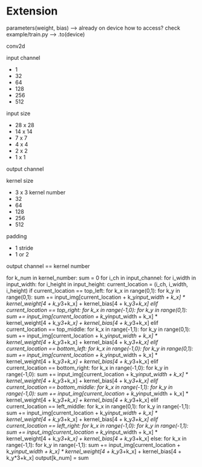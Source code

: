 # Extension

parameters(weight, bias) --> already on device
how to access?
check example/train.py --> .to(device)


conv2d

input channel
- 1
- 32
- 64
- 128
- 256
- 512

input size
- 28 x 28
- 14 x 14
- 7 x 7
- 4 x 4
- 2 x 2
- 1 x 1

output channel

kernel size
- 3 x 3
kernel number
- 32
- 64
- 128
- 256
- 512

padding
- 1
stride
- 1 or 2

output channel == kernel number

for k_num in kernel_number:
    sum = 0
    for i_ch in input_channel:
        for i_width in input_width:
            for i_height in input_height:
                current_location = (i_ch, i_width, i_height)
                if current_location == top_left:
                    for k_x in range(0,1):
                        for k_y in range(0,1):
                            sum += input_img[current_location + k_y*input_width + k_x] * kernel_weight[4 + k_y*3+k_x] + kernel_bias[4 + k_y*3+k_x]
                elif current_location == top_right:
                    for k_x in range(-1,0):
                        for k_y in range(0,1):
                            sum += input_img[current_location + k_y*input_width + k_x] * kernel_weight[4 + k_y*3+k_x] + kernel_bias[4 + k_y*3+k_x]
                elif current_location == top_middle:
                    for k_x in range(-1,1):
                        for k_y in range(0,1):
                            sum += input_img[current_location + k_y*input_width + k_x] * kernel_weight[4 + k_y*3+k_x] + kernel_bias[4 + k_y*3+k_x]
                elif current_location == bottom_left:
                    for k_x in range(-1,0):
                        for k_y in range(0,1):
                            sum += input_img[current_location + k_y*input_width + k_x] * kernel_weight[4 + k_y*3+k_x] + kernel_bias[4 + k_y*3+k_x]
                elif current_location == bottom_right:
                    for k_x in range(-1,0):
                        for k_y in range(-1,0):
                            sum += input_img[current_location + k_y*input_width + k_x] * kernel_weight[4 + k_y*3+k_x] + kernel_bias[4 + k_y*3+k_x]
                elif current_location == bottom_middle:
                    for k_x in range(-1,1):
                        for k_y in range(-1,0):
                            sum += input_img[current_location + k_y*input_width + k_x] * kernel_weight[4 + k_y*3+k_x] + kernel_bias[4 + k_y*3+k_x]
                elif current_location == left_middle:
                    for k_x in range(0,1):
                        for k_y in range(-1,1):
                            sum += input_img[current_location + k_y*input_width + k_x] * kernel_weight[4 + k_y*3+k_x] + kernel_bias[4 + k_y*3+k_x]
                elif current_location == left_right:
                    for k_x in range(-1,0):
                        for k_y in range(-1,1):
                            sum += input_img[current_location + k_y*input_width + k_x] * kernel_weight[4 + k_y*3+k_x] + kernel_bias[4 + k_y*3+k_x]
                else:
                    for k_x in range(-1,1):
                        for k_y in range(-1,1):
                            sum += input_img[current_location + k_y*input_width + k_x] * kernel_weight[4 + k_y*3+k_x] + kernel_bias[4 + k_y*3+k_x]
    output[k_num] = sum
